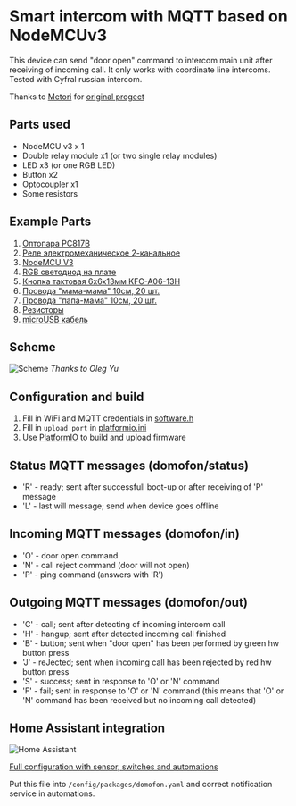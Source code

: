 # Smart intercom with MQTT based on NodeMCUv3

This device can send "door open" command to intercom main unit after receiving of incoming call. It only works with coordinate line intercoms. Tested with Cyfral russian intercom.

Thanks to [Metori](https://github.com/Metori) for [original progect](https://github.com/Metori/mqtt_domofon)

## Parts used
* NodeMCU v3 x 1
* Double relay module x1 (or two single relay modules)
* LED x3 (or one RGB LED)
* Button x2
* Optocoupler x1
* Some resistors

## Example Parts
1. [Оптопара PC817B](https://roboshop.spb.ru/PC817B)
2. [Реле электромеханическое 2-канальное](https://roboshop.spb.ru/SRD-05VDC-SL-C-2-channel-rele)
3. [NodeMCU V3](https://roboshop.spb.ru/NodeMCU-v3-dev-board)
4. [RGB светодиод на плате](https://roboshop.spb.ru/RGB-led-module)
5. [Кнопка тактовая 6х6х13мм KFC-A06-13H](https://roboshop.spb.ru/KFC-A06-13H)
6. [Провода "мама-мама" 10см, 20 шт.](https://roboshop.spb.ru/female-to-female-line)
7. [Провода "папа-мама" 10см, 20 шт.](https://roboshop.spb.ru/male-to-female-line)
8. [Резисторы](https://roboshop.spb.ru/600-resist-set)
9. [microUSB кабель](https://roboshop.spb.ru/BS-410)

## Scheme
![Scheme](https://raw.githubusercontent.com/Anonym-tsk/smart-domofon/master/scheme.jpeg)
*Thanks to Oleg Yu*

## Configuration and build
1. Fill in WiFi and MQTT credentials in [software.h](https://github.com/Anonym-tsk/smart-domofon/blob/master/src/config/software.h)
2. Fill in `upload_port` in [platformio.ini](https://github.com/Anonym-tsk/smart-domofon/blob/master/platformio.ini)
3. Use [PlatformIO](https://platformio.org/platformio-ide) to build and upload firmware

## Status MQTT messages (domofon/status)
* 'R' - ready; sent after successfull boot-up or after receiving of 'P' message
* 'L' - last will message; send when device goes offline

## Incoming MQTT messages (domofon/in)
* 'O' - door open command
* 'N' - call reject command (door will not open)
* 'P' - ping command (answers with 'R')

## Outgoing MQTT messages (domofon/out)
* 'C' - call; sent after detecting of incoming intercom call
* 'H' - hangup; sent after detected incoming call finished
* 'B' - button; sent when "door open" has been performed by green hw button press
* 'J' - reJected; sent when incoming call has been rejected by red hw button press
* 'S' - success; sent in response to 'O' or 'N' command
* 'F' - fail; sent in response to 'O' or 'N' command (this means that 'O' or 'N' command has been received but no incoming call detected)

## Home Assistant integration
![Home Assistant](https://raw.githubusercontent.com/Anonym-tsk/smart-domofon/master/homeassistant/ha.png)

[Full configuration with sensor, switches and automations](https://github.com/Anonym-tsk/smart-domofon/blob/master/homeassistant/domofon.yaml)

Put this file into `/config/packages/domofon.yaml` and correct notification service in automations.

